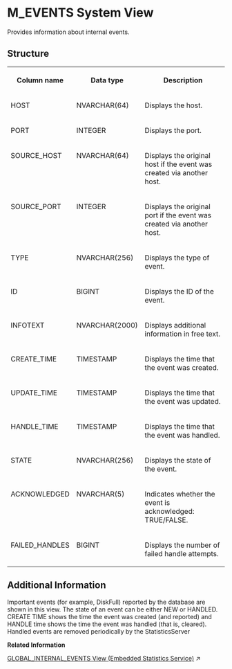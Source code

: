 <!-- loio20af4e6e75191014ba7da5b7c4c5da60 -->

# M\_EVENTS System View

Provides information about internal events.



<a name="loio20af4e6e75191014ba7da5b7c4c5da60___m__e_v_e_n_t_s_1struct_M_EVENTS"/>

## Structure


<table>
<tr>
<th valign="top">

Column name

</th>
<th valign="top">

Data type

</th>
<th valign="top">

Description

</th>
</tr>
<tr>
<td valign="top">

HOST

</td>
<td valign="top">

NVARCHAR\(64\)

</td>
<td valign="top">

Displays the host.

</td>
</tr>
<tr>
<td valign="top">

PORT

</td>
<td valign="top">

INTEGER

</td>
<td valign="top">

Displays the port.

</td>
</tr>
<tr>
<td valign="top">

SOURCE\_HOST

</td>
<td valign="top">

NVARCHAR\(64\)

</td>
<td valign="top">

Displays the original host if the event was created via another host.

</td>
</tr>
<tr>
<td valign="top">

SOURCE\_PORT

</td>
<td valign="top">

INTEGER

</td>
<td valign="top">

Displays the original port if the event was created via another host.

</td>
</tr>
<tr>
<td valign="top">

TYPE

</td>
<td valign="top">

NVARCHAR\(256\)

</td>
<td valign="top">

Displays the type of event.

</td>
</tr>
<tr>
<td valign="top">

ID

</td>
<td valign="top">

BIGINT

</td>
<td valign="top">

Displays the ID of the event.

</td>
</tr>
<tr>
<td valign="top">

INFOTEXT

</td>
<td valign="top">

NVARCHAR\(2000\)

</td>
<td valign="top">

Displays additional information in free text.

</td>
</tr>
<tr>
<td valign="top">

CREATE\_TIME

</td>
<td valign="top">

TIMESTAMP

</td>
<td valign="top">

Displays the time that the event was created.

</td>
</tr>
<tr>
<td valign="top">

UPDATE\_TIME

</td>
<td valign="top">

TIMESTAMP

</td>
<td valign="top">

Displays the time that the event was updated.

</td>
</tr>
<tr>
<td valign="top">

HANDLE\_TIME

</td>
<td valign="top">

TIMESTAMP

</td>
<td valign="top">

Displays the time that the event was handled.

</td>
</tr>
<tr>
<td valign="top">

STATE

</td>
<td valign="top">

NVARCHAR\(256\)

</td>
<td valign="top">

Displays the state of the event.

</td>
</tr>
<tr>
<td valign="top">

ACKNOWLEDGED

</td>
<td valign="top">

NVARCHAR\(5\)

</td>
<td valign="top">

Indicates whether the event is acknowledged: TRUE/FALSE.

</td>
</tr>
<tr>
<td valign="top">

FAILED\_HANDLES

</td>
<td valign="top">

BIGINT

</td>
<td valign="top">

Displays the number of failed handle attempts.

</td>
</tr>
</table>



<a name="loio20af4e6e75191014ba7da5b7c4c5da60___m__e_v_e_n_t_s_1fulldesc_M_EVENTS"/>

## Additional Information

Important events \(for example, DiskFull\) reported by the database are shown in this view. The state of an event can be either NEW or HANDLED. CREATE TIME shows the time the event was created \(and reported\) and HANDLE time shows the time the event was handled \(that is, cleared\). Handled events are removed periodically by the StatisticsServer

**Related Information**  


[GLOBAL_INTERNAL_EVENTS View (Embedded Statistics Service)](https://help.sap.com/viewer/323c57a017234d47a0e7da3e22345822/2023_4_QRC/en-US/449bb507ab944d5f8702e812e751bd28.html "Specifies global internal event information.") :arrow_upper_right:

